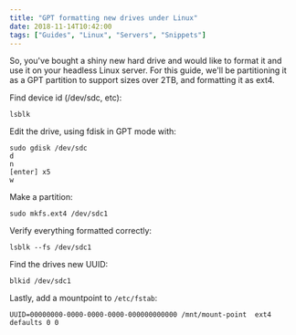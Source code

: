 ```yaml
---
title: "GPT formatting new drives under Linux"
date: 2018-11-14T10:42:00
tags: ["Guides", "Linux", "Servers", "Snippets"]
---
```


So, you've bought a shiny new hard drive and would like to format it and use it on your headless Linux server.
For this guide, we'll be partitioning it as a GPT partition to support sizes over 2TB, and formatting it as ext4.

Find device id (/dev/sdc, etc):
```
lsblk
```

Edit the drive, using fdisk in GPT mode with:
```
sudo gdisk /dev/sdc
d
n
[enter] x5
w
```

Make a partition:
```
sudo mkfs.ext4 /dev/sdc1
```

Verify everything formatted correctly:
```
lsblk --fs /dev/sdc1
```

Find the drives new UUID:
```
blkid /dev/sdc1
```

Lastly, add a mountpoint to `/etc/fstab`:
```
UUID=00000000-0000-0000-0000-000000000000 /mnt/mount-point  ext4 defaults 0 0
```
